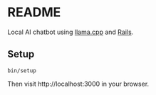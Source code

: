 # README

Local AI chatbot using [llama.cpp](https://github.com/ggml-org/llama.cpp) and [Rails](https://rubyonrails.org/).

## Setup

```
bin/setup
```

Then visit http://localhost:3000 in your browser.

